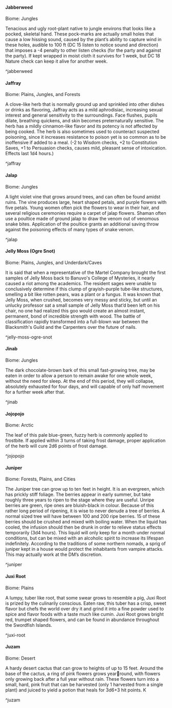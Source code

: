 #### Jabberweed

Biome: Jungles

Tenacious and ugly root-plant native to jungle environs that looks like a pocked, skeletal hand. These pock-marks are actually small holes that cause a low hissing sound, caused by the plant’s ability to capture wind in these holes, audible to 100 ft (DC 15 listen to notice sound and direction) that imposes a -4 penalty to other listen checks (for the party and against the party). If kept wrapped in moist cloth it survives for 1 week, but DC 18 Nature check can keep it alive for another week. 

^jabberweed

#### Jaffray

Biome: Plains, Jungles, and Forests

A clove-like herb that is normally ground up and sprinkled into other dishes or drinks as flavoring, Jaffray acts as a mild aphrodisiac, increasing sexual interest and general sensitivity to the surroundings. Face flushes, pupils dilate, breathing quickens, and skin becomes preternaturally sensitive. The herb has a mildly cinnamon-like flavor and its potency is not affected by being cooked. The herb is also sometimes used to counteract suspected poisoning, since it increases resistance to poison yet is so common as to be inoffensive if added to a meal. (-2 to Wisdom checks, +2 to Constitution Saves, +1 to Persuasion checks, causes mild, pleasant sense of intoxication. Effects last 1d4 hours.) 

^jaffray

#### Jalap

Biome: Jungles

A light violet vine that grows around trees, and can often be found amidst ruins. The vine produces large, heart shaped petals, and purple flowers with five petals. Young women often pick the flowers to wear in their hair, and several religious ceremonies require a carpet of jalap flowers. Shaman often use a poultice made of ground jalap to draw the venom out of venomous snake bites. Application of the poultice grants an additional saving throw against the poisoning effects of many types of snake venom. 

^jalap

#### Jelly Moss (Ogre Snot)

Biome: Plains, Jungles, and Underdark/Caves

It is said that when a representative of the Martel Company brought the first samples of Jelly Moss back to Banuvo's College of Mysteries, it nearly caused a riot among the academics. The resident sages were unable to conclusively determine if this clump of grayish-purple tube-like structures, smelling a bit like rotten pears, was a plant or a fungus. It was known that Jelly Moss, when crushed, becomes very messy and sticky, but until an unlucky professor sat a small sample of Jelly Moss that’d been left on his chair, no one had realized this goo would create an almost instant, permanent, bond of incredible strength with wood. The battle of classification rapidly transformed into a full-blown war between the Blacksmith's Guild and the Carpenters over the future of nails. 

^jelly-moss-ogre-snot

#### Jinab

Biome: Jungles

The dark chocolate-brown bark of this small fast-growing tree, may be eaten in order to allow a person to remain awake for one whole week, without the need for sleep. At the end of this period, they will collapse, absolutely exhausted for four days, and will capable of only half movement for a further week after that. 

^jinab

#### Jojopojo

Biome: Arctic

The leaf of this pale blue-green, fuzzy herb is commonly applied to frostbite. If applied within 3 turns of taking frost damage, proper application of the herb will cure 2d6 points of frost damage. 

^jojopojo

#### Juniper

Biome: Forests, Plains, and Cities

The Juniper tree can grow up to ten feet in height. It is an evergreen, which has prickly stiff foliage. The berries appear in early summer, but take roughly three years to ripen to the stage where they are useful. Unripe berries are green, ripe ones are bluish-black in colour. Because of this rather long period of ripening, it is wise to never denude a tree of berries. A normal sized tree will have between 100 and 200 ripe berries. 15 of these berries should be crushed and mixed with boiling water. When the liquid has cooled, the infusion should then be drunk in order to relieve status effects temporarily (3d4 hours). This liquid will only keep for a month under normal conditions, but can be mixed with an alcoholic spirit to increase its lifespan indefinitely. According to the traditions of some northern nomads, a sprig of juniper kept in a house would protect the inhabitants from vampire attacks. This may actually work at the DM’s discretion. 

^juniper

#### Juxi Root

Biome: Plains

A lumpy, tuber like root, that some swear grows to resemble a pig, Juxi Root is prized by the culinarily conscious. Eaten raw, this tuber has a crisp, sweet flavor but chefs the world over dry it and grind it into a fine powder used to spice and flavor foods with a taste much like cumin. Juxi Root grows bright red, trumpet shaped flowers, and can be found in abundance throughout the Swordfish Islands. 

^juxi-root

#### Juzam

Biome: Desert

A hardy desert cactus that can grow to heights of up to 15 feet. Around the base of the cactus, a ring of pink flowers grows yearround, with flowers only growing back after a full year without rain. These flowers turn into a small, hard, pink fruit that can be harvested (only 1 harvested from a single plant) and juiced to yield a potion that heals for 3d6+3 hit points. K 

^juzam

